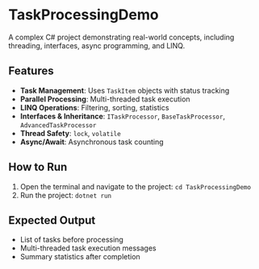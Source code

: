 # TaskProcessingDemo

A complex C# project demonstrating real-world concepts, including threading, interfaces, async programming, and LINQ.

## Features

- **Task Management**: Uses `TaskItem` objects with status tracking
- **Parallel Processing**: Multi-threaded task execution
- **LINQ Operations**: Filtering, sorting, statistics
- **Interfaces & Inheritance**: `ITaskProcessor`, `BaseTaskProcessor`, `AdvancedTaskProcessor`
- **Thread Safety**: `lock`, `volatile`
- **Async/Await**: Asynchronous task counting

## How to Run

1. Open the terminal and navigate to the project:
    `cd TaskProcessingDemo`
2. Run the project:
    `dotnet run`


## Expected Output

- List of tasks before processing
- Multi-threaded task execution messages
- Summary statistics after completion
